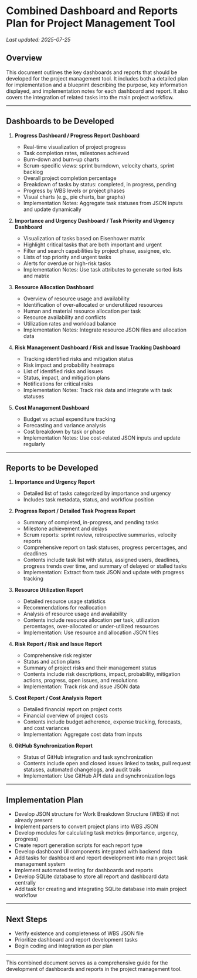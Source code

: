 # Combined Dashboard and Reports Plan for Project Management Tool

_Last updated: 2025-07-25_

## Overview
This document outlines the key dashboards and reports that should be developed for the project management tool. It includes both a detailed plan for implementation and a blueprint describing the purpose, key information displayed, and implementation notes for each dashboard and report. It also covers the integration of related tasks into the main project workflow.

---

## Dashboards to be Developed

1. **Progress Dashboard / Progress Report Dashboard**
   - Real-time visualization of project progress
   - Task completion rates, milestones achieved
   - Burn-down and burn-up charts
   - Scrum-specific views: sprint burndown, velocity charts, sprint backlog
   - Overall project completion percentage
   - Breakdown of tasks by status: completed, in progress, pending
   - Progress by WBS levels or project phases
   - Visual charts (e.g., pie charts, bar graphs)
   - Implementation Notes: Aggregate task statuses from JSON inputs and update dynamically

2. **Importance and Urgency Dashboard / Task Priority and Urgency Dashboard**
   - Visualization of tasks based on Eisenhower matrix
   - Highlight critical tasks that are both important and urgent
   - Filter and search capabilities by project phase, assignee, etc.
   - Lists of top priority and urgent tasks
   - Alerts for overdue or high-risk tasks
   - Implementation Notes: Use task attributes to generate sorted lists and matrix

3. **Resource Allocation Dashboard**
   - Overview of resource usage and availability
   - Identification of over-allocated or underutilized resources
   - Human and material resource allocation per task
   - Resource availability and conflicts
   - Utilization rates and workload balance
   - Implementation Notes: Integrate resource JSON files and allocation data

4. **Risk Management Dashboard / Risk and Issue Tracking Dashboard**
   - Tracking identified risks and mitigation status
   - Risk impact and probability heatmaps
   - List of identified risks and issues
   - Status, impact, and mitigation plans
   - Notifications for critical risks
   - Implementation Notes: Track risk data and integrate with task statuses

5. **Cost Management Dashboard**
   - Budget vs actual expenditure tracking
   - Forecasting and variance analysis
   - Cost breakdown by task or phase
   - Implementation Notes: Use cost-related JSON inputs and update regularly

---

## Reports to be Developed

1. **Importance and Urgency Report**
   - Detailed list of tasks categorized by importance and urgency
   - Includes task metadata, status, and workflow position

2. **Progress Report / Detailed Task Progress Report**
   - Summary of completed, in-progress, and pending tasks
   - Milestone achievement and delays
   - Scrum reports: sprint review, retrospective summaries, velocity reports
   - Comprehensive report on task statuses, progress percentages, and deadlines
   - Contents include task list with status, assigned users, deadlines, progress trends over time, and summary of delayed or stalled tasks
   - Implementation: Extract from task JSON and update with progress tracking

3. **Resource Utilization Report**
   - Detailed resource usage statistics
   - Recommendations for reallocation
   - Analysis of resource usage and availability
   - Contents include resource allocation per task, utilization percentages, over-allocated or under-utilized resources
   - Implementation: Use resource and allocation JSON files

4. **Risk Report / Risk and Issue Report**
   - Comprehensive risk register
   - Status and action plans
   - Summary of project risks and their management status
   - Contents include risk descriptions, impact, probability, mitigation actions, progress, open issues, and resolutions
   - Implementation: Track risk and issue JSON data

5. **Cost Report / Cost Analysis Report**
   - Detailed financial report on project costs
   - Financial overview of project costs
   - Contents include budget adherence, expense tracking, forecasts, and cost variances
   - Implementation: Aggregate cost data from inputs

6. **GitHub Synchronization Report**
   - Status of GitHub integration and task synchronization
   - Contents include open and closed issues linked to tasks, pull request statuses, automated changelogs, and audit trails
   - Implementation: Use GitHub API data and synchronization logs

---

## Implementation Plan

- Develop JSON structure for Work Breakdown Structure (WBS) if not already present
- Implement parsers to convert project plans into WBS JSON
- Develop modules for calculating task metrics (importance, urgency, progress)
- Create report generation scripts for each report type
- Develop dashboard UI components integrated with backend data
- Add tasks for dashboard and report development into main project task management system
- Implement automated testing for dashboards and reports
- Develop SQLite database to store all report and dashboard data centrally
- Add task for creating and integrating SQLite database into main project workflow

---

## Next Steps

- Verify existence and completeness of WBS JSON file
- Prioritize dashboard and report development tasks
- Begin coding and integration as per plan

---

This combined document serves as a comprehensive guide for the development of dashboards and reports in the project management tool.
